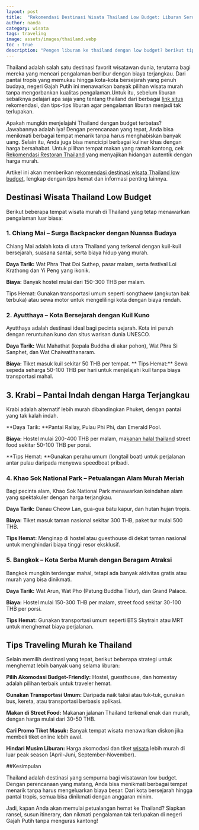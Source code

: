 ```yaml
---
layout: post
title:  "Rekomendasi Destinasi Wisata Thailand Low Budget: Liburan Seru Tanpa Menguras Kantong"
author: nanda
category: wisata 
tags: traveling
image: assets/images/thailand.webp
toc : true
description: "Pengen liburan ke thailand dengan low budget? berikut tips dan rekomendasi destinasi wisata low budget di thailand"
---
```


Thailand adalah salah satu destinasi favorit wisatawan dunia, terutama bagi mereka yang mencari pengalaman berlibur dengan biaya terjangkau. Dari pantai tropis yang memukau hingga kota-kota bersejarah yang penuh budaya, negeri Gajah Putih ini menawarkan banyak pilihan wisata murah tanpa mengorbankan kualitas pengalaman.Untuk itu, sebelum liburan sebaiknya pelajari apa saja yang tentang thailand dari berbagai [link situs](https://www.thairubyfood.com/) rekomendasi, dan tips-tips liburan agar pengalaman liburan menjadi tak terlupakan.

Apakah mungkin menjelajahi Thailand dengan budget terbatas? Jawabannya adalah iya! Dengan perencanaan yang tepat, Anda bisa menikmati berbagai tempat menarik tanpa harus menghabiskan banyak uang. Selain itu, Anda juga bisa mencicipi berbagai kuliner khas dengan harga bersahabat. Untuk pilihan tempat makan yang ramah kantong, cek [Rekomendasi Restoran Thailand](https://www.thairubyfood.com/rekomendasi-restoran-thailand-di-indonesia/) yang menyajikan hidangan autentik dengan harga murah.

Artikel ini akan memberikan r[ekomendasi destinasi wisata Thailand low budget](https://pediaku.id/liburan-thailand-low-budget/), lengkap dengan tips hemat dan informasi penting lainnya.

## Destinasi Wisata Thailand Low Budget

Berikut beberapa tempat wisata murah di Thailand yang tetap menawarkan pengalaman luar biasa:

### 1. Chiang Mai – Surga Backpacker dengan Nuansa Budaya

Chiang Mai adalah kota di utara Thailand yang terkenal dengan kuil-kuil bersejarah, suasana santai, serta biaya hidup yang murah.

**Daya Tarik:** Wat Phra That Doi Suthep, pasar malam, serta festival Loi Krathong dan Yi Peng yang ikonik.

**Biaya:** Banyak hostel mulai dari 150-300 THB per malam.

Tips Hemat: Gunakan transportasi umum seperti songthaew (angkutan bak terbuka) atau sewa motor untuk mengelilingi kota dengan biaya rendah.

### 2. Ayutthaya – Kota Bersejarah dengan Kuil Kuno

Ayutthaya adalah destinasi ideal bagi pecinta sejarah. Kota ini penuh dengan reruntuhan kuno dan situs warisan dunia UNESCO.

**Daya Tarik:** Wat Mahathat (kepala Buddha di akar pohon), Wat Phra Si Sanphet, dan Wat Chaiwatthanaram.

**Biaya:** Tiket masuk kuil sekitar 50 THB per tempat.
**
Tips Hemat:** Sewa sepeda seharga 50-100 THB per hari untuk menjelajahi kuil tanpa biaya transportasi mahal.

## 3. Krabi – Pantai Indah dengan Harga Terjangkau

Krabi adalah alternatif lebih murah dibandingkan Phuket, dengan pantai yang tak kalah indah.

**Daya Tarik: **Pantai Railay, Pulau Phi Phi, dan Emerald Pool.

**Biaya:** Hostel mulai 200-400 THB per malam, ma[kanan halal thailand](https://pediaku.id/makanan-thailand-halal/) street food sekitar 50-100 THB per porsi.

**Tips Hemat: **Gunakan perahu umum (longtail boat) untuk perjalanan antar pulau daripada menyewa speedboat pribadi.

### 4. Khao Sok National Park – Petualangan Alam Murah Meriah

Bagi pecinta alam, Khao Sok National Park menawarkan keindahan alam yang spektakuler dengan harga terjangkau.

**Daya Tarik:** Danau Cheow Lan, gua-gua batu kapur, dan hutan hujan tropis.

**Biaya:** Tiket masuk taman nasional sekitar 300 THB, paket tur mulai 500 THB.

**Tips Hemat:** Menginap di hostel atau guesthouse di dekat taman nasional untuk menghindari biaya tinggi resor eksklusif.

### 5. Bangkok – Kota Serba Murah dengan Beragam Atraksi

Bangkok mungkin terdengar mahal, tetapi ada banyak aktivitas gratis atau murah yang bisa dinikmati.

**Daya Tarik:** Wat Arun, Wat Pho (Patung Buddha Tidur), dan Grand Palace.

**Biaya:** Hostel mulai 150-300 THB per malam, street food sekitar 30-100 THB per porsi.

**Tips Hemat:** Gunakan transportasi umum seperti BTS Skytrain atau MRT untuk menghemat biaya perjalanan.

## Tips Traveling Murah ke Thailand

Selain memilih destinasi yang tepat, berikut beberapa strategi untuk menghemat lebih banyak uang selama liburan:

**Pilih Akomodasi Budget-Friendly:** Hostel, guesthouse, dan homestay adalah pilihan terbaik untuk traveler hemat.

**Gunakan Transportasi Umum:** Daripada naik taksi atau tuk-tuk, gunakan bus, kereta, atau transportasi berbasis aplikasi.

**Makan di Street Food:** Makanan jalanan Thailand terkenal enak dan murah, dengan harga mulai dari 30-50 THB.

**Cari Promo Tiket Masuk:** Banyak tempat wisata menawarkan diskon jika membeli tiket online lebih awal.

**Hindari Musim Liburan:** Harga akomodasi dan tiket [wisata](https://pediaku.id/rafting-lubuk-alung-pariaman/) lebih murah di luar peak season (April-Juni, September-November).

##Kesimpulan

Thailand adalah destinasi yang sempurna bagi wisatawan low budget. Dengan perencanaan yang matang, Anda bisa menikmati berbagai tempat menarik tanpa harus mengeluarkan biaya besar. Dari kota bersejarah hingga pantai tropis, semua bisa dinikmati dengan anggaran minim.

Jadi, kapan Anda akan memulai petualangan hemat ke Thailand? Siapkan ransel, susun itinerary, dan nikmati pengalaman tak terlupakan di negeri Gajah Putih tanpa menguras kantong!